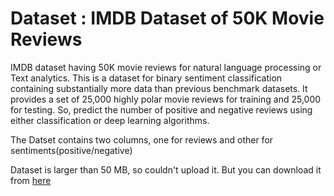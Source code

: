 # Dataset : IMDB Dataset of 50K Movie Reviews


IMDB dataset having 50K movie reviews for natural language processing or Text analytics.
This is a dataset for binary sentiment classification containing substantially more data than previous benchmark datasets. It provides a set of 25,000 highly polar movie reviews for training and 25,000 for testing. So, predict the number of positive and negative reviews using either classification or deep learning algorithms.

The Datset contains two columns, one for reviews and other for sentiments(positive/negative)

Dataset is larger than 50 MB, so couldn't upload it. But you can download it from [here](https://www.kaggle.com/lakshmi25npathi/imdb-dataset-of-50k-movie-reviews)
